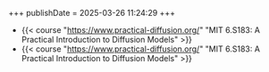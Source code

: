+++
publishDate = 2025-03-26 11:24:29
+++

- {{< course "https://www.practical-diffusion.org/" "MIT 6.S183: A Practical Introduction to Diffusion Models" >}}
- {{< course "https://www.practical-diffusion.org/" "MIT 6.S183: A Practical Introduction to Diffusion Models" >}}
